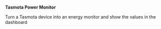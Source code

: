 **Tasmota Power Monitor**

Turn a Tasmota device into an energy monitor and show the values ​​in the dashboard